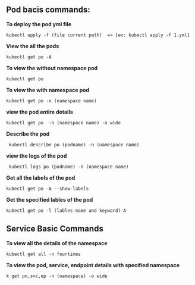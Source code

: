 ## Pod bacis commands:

**To deploy the pod yml file**
```
kubectl apply -f (file current path)  => [ex: kubectl apply -f 1.yml] 
```
**View the all the pods**
```
kubectl get po -A
```
**To view the without namespace pod**
```
kubectl get po
```
**To view the with namespace pod**
```
kubectl get po -n (namespace name)
```
**view the pod entire details**
```
kubectl get po  -n (namespace name) -o wide
```
**Describe the pod**
```
 kubectl describe po (podname) -n (namespace name)
 ```
 **view the logs of the pod**
 ```
  kubectl logs po (podname) -n (namespace name)
 ```
 **Get all the labels of the pod**
 ```
 kubectl get po -A --show-labels
```
**Get the specified lables of the pod**
```
kubectl get po -l (lables-name and keyword)-A
 ```
## Service Basic Commands
**To view all the details of the namespace**
```
kubectl get all -n fourtimes
```
**To view the pod, service, endpoint details with specified namespace**
```
k get po,svc,ep -n (namespace) -o wide
```

